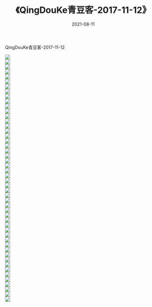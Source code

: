 ﻿---
layout: post
title:  《QingDouKe青豆客-2017-11-12》
date:   2021-08-11
img: http://img.660000.xyz/Sharelink/网络美图/2021/QingDouKe青豆客-2017-11-12/000.jpg
categories: [美女, 清纯, 唯美]
---

QingDouKe青豆客-2017-11-12

  ![](http://img.660000.xyz/Sharelink/网络美图/2021/QingDouKe青豆客-2017-11-12/001.jpg) <br> ![](http://img.660000.xyz/Sharelink/网络美图/2021/QingDouKe青豆客-2017-11-12/002.jpg) <br> ![](http://img.660000.xyz/Sharelink/网络美图/2021/QingDouKe青豆客-2017-11-12/003.jpg) <br> ![](http://img.660000.xyz/Sharelink/网络美图/2021/QingDouKe青豆客-2017-11-12/004.jpg) <br> ![](http://img.660000.xyz/Sharelink/网络美图/2021/QingDouKe青豆客-2017-11-12/005.jpg) <br> ![](http://img.660000.xyz/Sharelink/网络美图/2021/QingDouKe青豆客-2017-11-12/006.jpg) <br> ![](http://img.660000.xyz/Sharelink/网络美图/2021/QingDouKe青豆客-2017-11-12/007.jpg) <br> ![](http://img.660000.xyz/Sharelink/网络美图/2021/QingDouKe青豆客-2017-11-12/008.jpg) <br> ![](http://img.660000.xyz/Sharelink/网络美图/2021/QingDouKe青豆客-2017-11-12/009.jpg) <br> ![](http://img.660000.xyz/Sharelink/网络美图/2021/QingDouKe青豆客-2017-11-12/010.jpg) <br> ![](http://img.660000.xyz/Sharelink/网络美图/2021/QingDouKe青豆客-2017-11-12/011.jpg) <br> ![](http://img.660000.xyz/Sharelink/网络美图/2021/QingDouKe青豆客-2017-11-12/012.jpg) <br> ![](http://img.660000.xyz/Sharelink/网络美图/2021/QingDouKe青豆客-2017-11-12/013.jpg) <br> ![](http://img.660000.xyz/Sharelink/网络美图/2021/QingDouKe青豆客-2017-11-12/014.jpg) <br> ![](http://img.660000.xyz/Sharelink/网络美图/2021/QingDouKe青豆客-2017-11-12/015.jpg) <br> ![](http://img.660000.xyz/Sharelink/网络美图/2021/QingDouKe青豆客-2017-11-12/016.jpg) <br> ![](http://img.660000.xyz/Sharelink/网络美图/2021/QingDouKe青豆客-2017-11-12/017.jpg) <br> ![](http://img.660000.xyz/Sharelink/网络美图/2021/QingDouKe青豆客-2017-11-12/018.jpg) <br> ![](http://img.660000.xyz/Sharelink/网络美图/2021/QingDouKe青豆客-2017-11-12/019.jpg) <br> ![](http://img.660000.xyz/Sharelink/网络美图/2021/QingDouKe青豆客-2017-11-12/020.jpg) <br> ![](http://img.660000.xyz/Sharelink/网络美图/2021/QingDouKe青豆客-2017-11-12/021.jpg) <br> ![](http://img.660000.xyz/Sharelink/网络美图/2021/QingDouKe青豆客-2017-11-12/022.jpg) <br> ![](http://img.660000.xyz/Sharelink/网络美图/2021/QingDouKe青豆客-2017-11-12/023.jpg) <br> ![](http://img.660000.xyz/Sharelink/网络美图/2021/QingDouKe青豆客-2017-11-12/024.jpg) <br> ![](http://img.660000.xyz/Sharelink/网络美图/2021/QingDouKe青豆客-2017-11-12/025.jpg) <br> ![](http://img.660000.xyz/Sharelink/网络美图/2021/QingDouKe青豆客-2017-11-12/026.jpg) <br> ![](http://img.660000.xyz/Sharelink/网络美图/2021/QingDouKe青豆客-2017-11-12/027.jpg) <br> ![](http://img.660000.xyz/Sharelink/网络美图/2021/QingDouKe青豆客-2017-11-12/028.jpg) <br> ![](http://img.660000.xyz/Sharelink/网络美图/2021/QingDouKe青豆客-2017-11-12/029.jpg) <br> ![](http://img.660000.xyz/Sharelink/网络美图/2021/QingDouKe青豆客-2017-11-12/030.jpg) <br> ![](http://img.660000.xyz/Sharelink/网络美图/2021/QingDouKe青豆客-2017-11-12/031.jpg) <br> ![](http://img.660000.xyz/Sharelink/网络美图/2021/QingDouKe青豆客-2017-11-12/032.jpg) <br> ![](http://img.660000.xyz/Sharelink/网络美图/2021/QingDouKe青豆客-2017-11-12/033.jpg) <br> ![](http://img.660000.xyz/Sharelink/网络美图/2021/QingDouKe青豆客-2017-11-12/034.jpg) <br> ![](http://img.660000.xyz/Sharelink/网络美图/2021/QingDouKe青豆客-2017-11-12/035.jpg) <br> ![](http://img.660000.xyz/Sharelink/网络美图/2021/QingDouKe青豆客-2017-11-12/036.jpg) <br> ![](http://img.660000.xyz/Sharelink/网络美图/2021/QingDouKe青豆客-2017-11-12/037.jpg) <br> ![](http://img.660000.xyz/Sharelink/网络美图/2021/QingDouKe青豆客-2017-11-12/038.jpg) <br> ![](http://img.660000.xyz/Sharelink/网络美图/2021/QingDouKe青豆客-2017-11-12/039.jpg) <br> ![](http://img.660000.xyz/Sharelink/网络美图/2021/QingDouKe青豆客-2017-11-12/040.jpg) <br> ![](http://img.660000.xyz/Sharelink/网络美图/2021/QingDouKe青豆客-2017-11-12/041.jpg) <br> ![](http://img.660000.xyz/Sharelink/网络美图/2021/QingDouKe青豆客-2017-11-12/042.jpg) <br> ![](http://img.660000.xyz/Sharelink/网络美图/2021/QingDouKe青豆客-2017-11-12/043.jpg) <br> ![](http://img.660000.xyz/Sharelink/网络美图/2021/QingDouKe青豆客-2017-11-12/044.jpg) <br> ![](http://img.660000.xyz/Sharelink/网络美图/2021/QingDouKe青豆客-2017-11-12/045.jpg) <br> ![](http://img.660000.xyz/Sharelink/网络美图/2021/QingDouKe青豆客-2017-11-12/046.jpg) <br> ![](http://img.660000.xyz/Sharelink/网络美图/2021/QingDouKe青豆客-2017-11-12/047.jpg) <br> ![](http://img.660000.xyz/Sharelink/网络美图/2021/QingDouKe青豆客-2017-11-12/048.jpg) <br> ![](http://img.660000.xyz/Sharelink/网络美图/2021/QingDouKe青豆客-2017-11-12/049.jpg) <br> ![](http://img.660000.xyz/Sharelink/网络美图/2021/QingDouKe青豆客-2017-11-12/050.jpg) <br>
